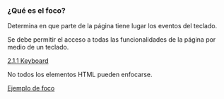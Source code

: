 ### ¿Qué es el foco?

Determina en que parte de la página tiene lugar los eventos del teclado.

Se debe permitir el acceso a todas las funcionalidades de la página por medio de un teclado.

[2.1.1 Keyboard](https://webaim.org/standards/wcag/checklist#sc2.1.1)

No todos los elementos HTML pueden enfocarse.

[Ejemplo de foco](http://udacity.github.io/ud891/lesson2-focus/01-basic-form/)